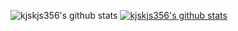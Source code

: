 ![kjskjs356's github stats](https://github-readme-stats.vercel.app/api?username=kjskjs356&show_icons=true)
[![kjskjs356's github stats](https://github-readme-stats.vercel.app/api/top-langs/?username=kjskjs356&show_icons=true&hide_border=true&title_color=004386&icon_color=004386&layout=compact)](https://github.com/kjskjs356)
